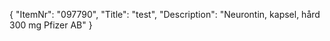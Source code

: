 {
  "ItemNr": "097790",
  "Title": "test",
  "Description": "Neurontin, kapsel, hård 300 mg Pfizer AB"
}